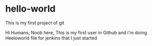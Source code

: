 # hello-world
This is my first project of git

Hi Humans, 
Noob here, This is my first user in Github and i'm doing Heeloworld file for jenkins that I just started 
